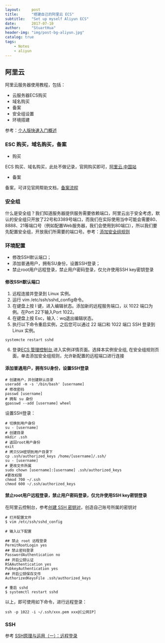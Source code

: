 ```yaml
---
layout:     post
title:      "搭建自己的阿里云 ECS"
subtitle:   "Set up myself Aliyun ECS"
date:       2017-07-10
author:     "StuartHua"
header-img: "img/post-bg-aliyun.jpg"
catalog: true
tags:
    - Notes
    - aliyun
---
```


## 阿里云

阿里云服务器使用教程，包括：

* 云服务器ECS购买
* 域名购买
* 备案
* 安全组设置
* 环境搭建

参考：[个人版快速入门概述](https://www.alibabacloud.com/help/zh/doc-detail/25422.htm?spm=a2c63.p38356.b99.63.4fae1c08fTRvBS)

### ESC 购买，域名购买，备案

* 购买

ECS 购买、域名购买，此处不做记录，官网购买即可，[阿里云.中国站](https://cn.aliyun.com/)

* 备案

备案，可详见官网帮助文档，[备案流程](https://beian.aliyun.com/)

### 安全组

什么是安全组？我们知道服务器提供服务需要依赖端口，阿里云出于安全考虑，默认的安全组只开放了22号和3389号端口，而我们在实际使用当中可能会需要80、8888、21等端口号（例如配置Web服务器，我们会使用到80端口），所以我们要先配置安全组，开放我们所需要的端口号。参考：[添加安全组规则](https://www.alibabacloud.com/help/zh/doc-detail/25471.htm)

### 环境配置

* 修改SSH默认端口；
* 添加普通用户，拥有SU身份，设置SSH登录；
* 禁止root用户远程登录，禁止用户密码登录，仅允许使用SSH key密钥登录

#### 修改SSH默认端口

1. 远程连接并登录到 Linux 实例。
2. 运行 vim /etc/ssh/sshd_config命令。
3. 在键盘上按 I 键，进入编辑状态。添加新的远程服务端口，以 1022 端口为例。在Port 22下输入Port 1022。
4. 在键盘上按 Esc，输入：wq退出编辑状态。
5. 执行以下命令重启实例，之后您可以通过 22 端口和 1022 端口 SSH 登录到 Linux 实例。
```
systemcte restart sshd
```
6. 登录[ECS 管理控制台](https://ecs.console.aliyun.com/?spm=a2c4g.11186623.2.10.vb0H6G#/home),进入实例详情页面。选择本实例安全组, 在安全组规则页面，单击添加安全组规则，允许新配置的远程端口进行连接

#### 添加普通用户，拥有SU身份，设置SSH登录

```
# 创建用户，并创建默认目录
useradd -m -s '/bin/bash' [username]
# 修改密码
passwd [username]
# 拥有 su 身份
gpasswd --add [username] wheel
```

设置SSH登录：

```
# 切换到用户身份
su - [username]
# 创建目录
mkdir .ssh
# 返回root用户身份
exit
# 拷贝SSH密钥到用户目录下
cp .ssh/authorized_keys /home/[username]/.ssh/
su - [username]
# 更改文件所属
sudo chown [username]:[username] .ssh/authorized_keys
#更改权限
chmod 700 ~/.ssh
chmod 600 ~/.ssh/authorized_keys
```

#### 禁止root用户远程登录，禁止用户密码登录，仅允许使用SSH key密钥登录

在阿里云控制台，参考[创建 SSH 密钥对](https://help.aliyun.com/document_detail/51793.html?spm=a2c4g.11186623.2.13.V9mVfG)，创造自己账号所属的密钥对

```
# 打开配置文件
$ vim /etc/ssh/sshd_config

# 输入以下配置

## 禁止 root 远程登录
PermitRootLogin yes
## 禁止密码登录
PasswordAuthentication no
## 开启公钥认证
RSAAuthentication yes
PubkeyAuthentication yes
## 开启公钥保存文件
AuthorizedKeysFile .ssh/authorized_keys

# 重启 sshd
$ systemctl restart sshd
```

以上，即可使用如下命令，进行远程登录：

```
ssh -p 1022 -i ~/.ssh/xxx.pem xxx@[公网IP]
```

### SSH

参考 [SSH原理与运用（一）：远程登录](http://www.ruanyifeng.com/blog/2011/12/ssh_remote_login.html)